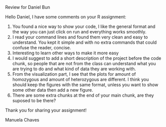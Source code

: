 
Review for Daniel Bun

Hello Daniel, I have some comments on your R assignment:

1. You found a nice way to show your code, I like the general format and the way you can just click on run and everything works smoothly.
2. I read your command lines and found them very clean and easy to understand. You kept it simple and with no extra commands that could confuse the reader, concise.
3. Interesting to learn other ways to make it more easy
4. I would suggest to add a short description of the project before the code chunk, so people that are not from the class can understand what you are trying to do and what kind of data they are working with.
5. From the  visualization part, I see that the plots for amount of homozygous and amount of heterozygous are different. I think you should keep the figures with the same format, unless you want to show some other data then add a new figure.
6. There are some extra chunks at the end of your main chunk, are they suposed to be there?

Thank you for sharing your assignment!

Manuela Chaves

